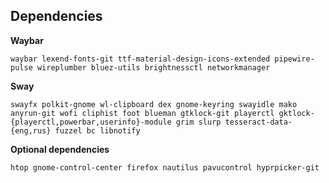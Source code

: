 ## Dependencies

**Waybar**

`waybar lexend-fonts-git ttf-material-design-icons-extended pipewire-pulse wireplumber bluez-utils brightnessctl networkmanager`

**Sway**

`swayfx polkit-gnome wl-clipboard dex gnome-keyring swayidle mako anyrun-git wofi cliphist foot blueman gtklock-git playerctl gktlock-{playerctl,powerbar,userinfo}-module grim slurp tesseract-data-{eng,rus} fuzzel bc libnotify`

**Optional dependencies**

`htop gnome-control-center firefox nautilus pavucontrol hyprpicker-git`
